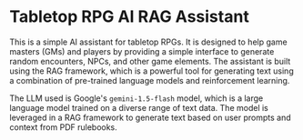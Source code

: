 # Tabletop RPG AI RAG Assistant

This is a simple AI assistant for tabletop RPGs. It is designed to help game masters (GMs) and players by providing a simple interface to generate random encounters, NPCs, and other game elements. The assistant is built using the RAG framework, which is a powerful tool for generating text using a combination of pre-trained language models and reinforcement learning.

The LLM used is Google's `gemini-1.5-flash` model, which is a large language model trained on a diverse range of text data. The model is leveraged in a RAG framework to generate text based on user prompts and context from PDF rulebooks.
